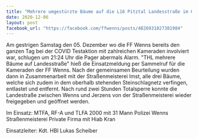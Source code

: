 ```yaml
---
title: "Mehrere umgestürzte Bäume auf die L16 Pitztal Landesstraße im Gemeindegebiet von Wenns"
date: 2020-12-06
layout: post
facebook_url: "https://facebook.com/ffwenns/posts/4826931027381984"
---
```


Am gestrigen Samstag den 05. Dezember wo die FF Wenns bereits den ganzen Tag bei der COVID Testaktion mit zahlreichen Kameraden involviert war, schlugen um 21:24 Uhr die Pager abermals Alarm. "THL mehrere Bäume auf Landesstraße" hieß die Einsatzmeldung per Sammelruf für die Kameraden der FF Wenns. Nach der gemeinsamen Beurteilung wurden dann in Zusammenarbeit mit der Straßenmeisterei Imst, alle drei Bäume, welche sich zudem in dem oberhalb stehenden Steinschlagnetz verfingen, entlastet und entfernt. Nach rund zwei Stunden Totalsperre konnte die Landestraße zwischen Wenns und Jerzens von der Straßenmeisterei wieder freigegeben und geöffnet werden. 

Im Einsatz:
MTFA, RF-A und TLFA 2000 mit 31 Mann
Polizei Wenns
Straßenmeisterei 
Private Firma mit Hiab Kran

Einsatzleiter: Kdt. HBI Lukas Scheiber
